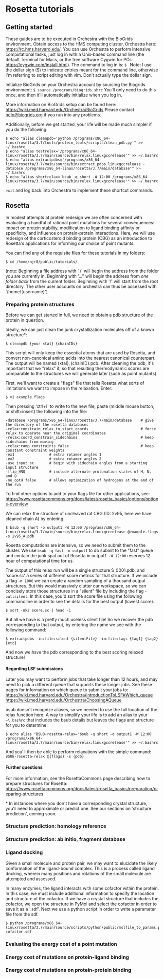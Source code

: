 # Rosetta tutorials

## Getting started
These guides are to be executed in Orchestra with the BioGrids environment. Obtain access to the HMS computing cluster, Orchestra here: https://rc.hms.harvard.edu/. You can use Orchestra to perform intensive computational tasks, just log in with a Unix-based command line (the default Terminal for Macs, or the free software Cygwin for PCs: https://cygwin.com/install.html). The command to log in is:
``$ ``
Note: I use the dollar sign ($) to indicate entries meant for the command line, otherwise I'm referring to script editing with vim. Don't actually type the dollar sign.

Initialize BioGrids on your Orchestra account by sourcing the Biogrids environment:
``$ source /programs/biogrids.shrc``
You'll only need to do this once, and then it'll automatically initialize when you log in.
 
More information on BioGrids setup can be found here: https://wiki.med.harvard.edu/Orchestra/BioGrids
Please contact help@biogrids.org if you run into any problems.

Additionally, before we get started, your life will be made much simpler if you do the following:
```
$ echo "alias cleanpdb='python /programs/x86_64-linux/rosetta/3.7/tools/protein_tools/scripts/clean_pdb.py'" >> ~/.bashrc
$ echo "alias testrelax='/programs/x86_64-linux/rosetta/3.7/main/source/bin/relax.linuxgccrelease'" >> ~/.bashrc
$ echo "alias extractpdbs='/programs/x86_64-linux/rosetta/3.7/main/source/bin/extract_pdbs.linuxgccrelease -database /programs/x86_64-linux/rosetta/3.7/main/database'" >> ~/.bashrc
$ echo "alias shortrelax='bsub -q short -W 12:00 /programs/x86_64-linux/rosetta/3.7/main/source/bin/relax.linuxgccrelease'" >> ~/.bashrc
```
``exit`` and log back into Orchestra to implement these shortcut commands.

## Rosetta
In modest attempts at protein redesign we are often concerned with evaluating a handful of rational point mutations for several consequences: impact on protein stability, modification to ligand binding affinity or specificity, and influence on protein-protein interactions. Here, we will use redesign of the corticosteroid binding protein (CBG) as an introduction to Rosetta's applications for informing our choice of point mutants.

You can find any of the requisite files for these tutorials in my folders:
~~~~
$ cd /home/njr8/public/tutorials/
~~~~
(note: Beginning a file address with './' will begin the address from the folder you are currently in. Beginning with '../' will begin the address from *one folder back* from the current folder. Beginning with '/' will start from the root directory. The other user accounts on orchestra can thus be accessed with '/home/{username}')

### Preparing protein structures
Before we can get started in full, we need to obtain a pdb structure of the protein in question.

Ideally, we can just clean the junk crystallization molecules off of a known structure\*:
~~~~
$ cleanpdb {your xtal} {chainIDs}
~~~~

This script will only keep the essential atoms that are used by Rosetta, and convert non-canonical amino acids into the nearest canonical counterpart. The output will be named {xtal}\_{chainID}.pdb. After cleaning the pdb, it's important that we "relax" it, so that resulting thermodynamic scores are comparable to the structures we will generate later (such as point mutants).

First, we'll want to create a "flags" file that tells Rosetta what sorts of limitations we want to impose in the relaxation. Enter:
~~~~
$ vi example.flags
~~~~
Then pressing 'ctrl+I' to write to the new file, paste (middle mouse button, or shift+insert) the following into the file:
~~~~
-database /programs/x86_64-linux/rosetta/3.7/main/database    # give the directory of the rosetta databases
-relax:constrain_relax_to_start_coords                        # force relax to operate near the original coordinates
-relax:coord_constrain_sidechains                             # keep sidechains from moving
-relax:ramp_constraints false                                 # keep constant constraint weights
-ex1                # extra rotamer angles 1
-ex2                # extra rotamer angles 2
-use_input_sc       # begin with sidechain angles from a starting input structure
-flip_HNQ           # include alternate protonation states of H, N, and Q
-no_optH false      # allows optimization of hydrogens at the end of the run
~~~~
To find other options to add to your flags file for other applications, see: https://www.rosettacommons.org/docs/latest/rosetta_basics/options/options-overview

We can relax the structure of uncleaved rat CBG (ID: 2v95, here we have cleaned chain A) by entering:
~~~~
$ bsub -q short -o output1 -W 12:00 /programs/x86_64-linux/rosetta/3.7/main/source/bin/relax.linuxgccrelease @example.flags -s 2v95_A.pdb
~~~~
Rosetta computations are intensive, so we need to submit them to the cluster. We use ``bsub -q fast -o output1`` to do submit to the "fast" queue and contain the junk spat out of Rosetta in output1. ``-W 12:00`` reserves 12 hour of computational time for us.

The output of this relax run will be a single structure S_0001.pdb, and 'score.sc' a series of different score metrics for that structure. If we include a flag ``-n 1000`` we can create a random sampling of a thousand output structures. But this would massively clutter our workspace, so we can concisely store those structures in a \"silent\" file by including the flag ``-out:silent``. In this case, you'd sort the score file using the following commandline in order to see the details for the best output (lowest score).
~~~~
$ sort -nk2 score.sc | head -1
~~~~
But all we have is a pretty much useless silent file! So we recover the pdb corresponding to that output, by entering the name we see with the following command:
~~~~
$ extractpdbs -in:file:silent {silentFile} -in:file:tags {tag1} {tag2} {etc}
~~~~
And now we have the pdb corresponding to the best scoring relaxed structure!


#### Regarding LSF submissions
Later you may want to perform jobs that take longer than 12 hours, and may need to pick a different queue that supports these longer jobs. See these pages for information on which queue to submit your jobs to:
https://wiki.med.harvard.edu/Orchestra/IntroductionToLSF#Which_queue
https://wiki.med.harvard.edu/Orchestra/ChoosingAQueue

bsub doesn't recognize aliases, so we needed to use the full location of the relax function here. A way to simplify your life is to add an alias to your ``~\.bashrc`` that includes the bsub details but leaves the flags and structure for you to determine:
~~~~
$ echo alias "BSUB-rosetta-relax='bsub -q short -o output1 -W 12:00 /programs/x86_64-linux/rosetta/3.7/main/source/bin/relax.linuxgccrelease'" >> ~/.bashrc
~~~~
And you'll then be able to perform relaxations with the simple command: ``BSUB-rosetta-relax @{flags} -s {pdb}``

#### Further questions
For more information, see the RosettaCommons page describing how to prepare structures for Rosetta: https://www.rosettacommons.org/docs/latest/rosetta_basics/preparation/preparing-structures

\* In instances where you don't have a corresponding crystal structure, you'll need to approximate or predict one. See our sections on 'structure prediction', coming soon.

### Structure prediction: homology reference


### Structure prediction: ab initio, fragment database

### Ligand docking
Given a small molecule and protein pair, we may want to elucidate the likely conformation of the ligand-bound complex. This is a process called ligand docking, wherein many positions and rotations of the small molecule are attempted and assessed.

In many enzymes, the ligand interacts with some cofactor within the protein. In this case, we must include additional information to specify the location and structure of the cofactor. If we have a crystal structure that includes the cofactor, we open the structure in PyMol and select the cofactor in order to save it as a '.sdf'. Next we use a python script in order to write a parameter file from the sdf.
~~~~
$ python /programs/x86_64-linux/rosetta/3.7/main/source/scripts/python/public/molfile_to_params.py cofactor.sdf
~~~~



### Evaluating the energy cost of a point mutation

### Energy cost of mutations on protein-ligand binding

### Energy cost of mutations on protein-protein binding

